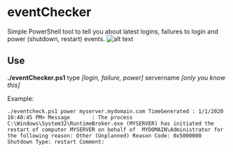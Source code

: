 # eventChecker
Simple PowerShell tool to tell you about latest logins, failures to login and power (shutdown, restart) events. 
 ![alt text](https://i.imgur.com/uR3bItw.png "Logo Title Text 1")
 
 ## Use
 
 **./eventChecker.ps1** type *[login, failure, power]* servername *[only you know this]*
 
 Example:
 
 `./eventcheck.ps1 power myserver.mydomain.com
 TimeGenerated : 1/1/2020 10:40:45 PM>
 Message       : The process C:\Windows\System32\RuntimeBroker.exe (MYSERVER) has initiated the restart of computer MYSERVER on behalf of 
               MYDOMAIN\Administrator for the following reason: Other (Unplanned)
                 Reason Code: 0x5000000
                 Shutdown Type: restart
                 Comment:`
